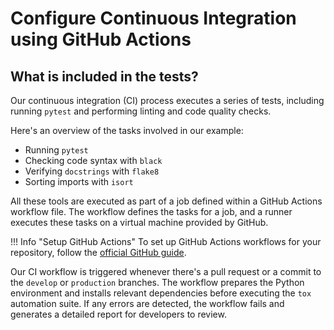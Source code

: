 # Configure Continuous Integration using GitHub Actions

## What is included in the tests?

Our continuous integration (CI) process executes a series of tests, including running `pytest` and performing linting and code quality checks.

Here's an overview of the tasks involved in our example:

- Running `pytest`
- Checking code syntax with `black`
- Verifying `docstrings` with `flake8`
- Sorting imports with `isort`

All these tools are executed as part of a job defined within a GitHub Actions workflow file. The workflow defines the tasks for a job, and a runner executes these tasks on a virtual machine provided by GitHub.

!!! Info "Setup GitHub Actions"
    To set up GitHub Actions workflows for your repository, follow the [official GitHub guide](https://docs.github.com/en/actions/guides).

Our CI workflow is triggered whenever there's a pull request or a commit to the `develop` or `production` branches. The workflow prepares the Python environment and installs relevant dependencies before executing the `tox` automation suite. If any errors are detected, the workflow fails and generates a detailed report for developers to review.
